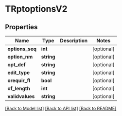 # TRptoptionsV2

## Properties
Name | Type | Description | Notes
------------ | ------------- | ------------- | -------------
**options_seq** | **int** |  | [optional] 
**option_nm** | **string** |  | [optional] 
**opt_def** | **string** |  | [optional] 
**edit_type** | **string** |  | [optional] 
**orequir_fl** | **bool** |  | [optional] 
**of_length** | **int** |  | [optional] 
**validvalues** | **string** |  | [optional] 

[[Back to Model list]](../README.md#documentation-for-models) [[Back to API list]](../README.md#documentation-for-api-endpoints) [[Back to README]](../README.md)


